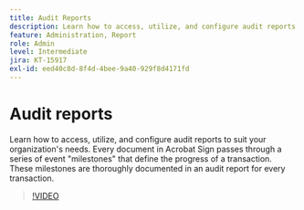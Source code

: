 ```yaml
---
title: Audit Reports
description: Learn how to access, utilize, and configure audit reports to suit your organization's needs
feature: Administration, Report
role: Admin
level: Intermediate
jira: KT-15917
exl-id: eed40c8d-8f4d-4bee-9a40-929f8d4171fd
---
```

# Audit reports

Learn how to access, utilize, and configure audit reports to suit your organization's needs. Every document in Acrobat Sign passes through a series of event "milestones" that define the progress of a transaction. These milestones are thoroughly documented in an audit report for every transaction.

>[!VIDEO](https://video.tv.adobe.com/v/3432661?quality=12&learn=on&hidetitle=true)
